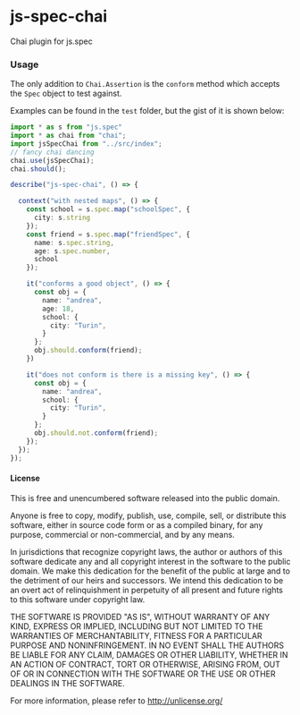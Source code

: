 # js-spec-chai
Chai plugin for js.spec

### Usage

The only addition to `Chai.Assertion` is the `conform` method which accepts the `Spec` object to test against.

Examples can be found in the `test` folder, but the gist of it is shown below:

```typescript
import * as s from "js.spec"
import * as chai from "chai";
import jsSpecChai from "../src/index";
// fancy chai dancing
chai.use(jsSpecChai);
chai.should();

describe("js-spec-chai", () => {

  context("with nested maps", () => {
    const school = s.spec.map("schoolSpec", {
      city: s.string
    });
    const friend = s.spec.map("friendSpec", {
      name: s.spec.string,
      age: s.spec.number,
      school
    });

    it("conforms a good object", () => {
      const obj = {
        name: "andrea",
        age: 18,
        school: {
          city: "Turin",
        }
      };
      obj.should.conform(friend);
    })

    it("does not conform is there is a missing key", () => {
      const obj = {
        name: "andrea",
        school: {
          city: "Turin",
        }
      };
      obj.should.not.conform(friend);
    });
  });
});
```

#### License

This is free and unencumbered software released into the public domain.

Anyone is free to copy, modify, publish, use, compile, sell, or
distribute this software, either in source code form or as a compiled
binary, for any purpose, commercial or non-commercial, and by any
means.

In jurisdictions that recognize copyright laws, the author or authors
of this software dedicate any and all copyright interest in the
software to the public domain. We make this dedication for the benefit
of the public at large and to the detriment of our heirs and
successors. We intend this dedication to be an overt act of
relinquishment in perpetuity of all present and future rights to this
software under copyright law.

THE SOFTWARE IS PROVIDED "AS IS", WITHOUT WARRANTY OF ANY KIND,
EXPRESS OR IMPLIED, INCLUDING BUT NOT LIMITED TO THE WARRANTIES OF
MERCHANTABILITY, FITNESS FOR A PARTICULAR PURPOSE AND NONINFRINGEMENT.
IN NO EVENT SHALL THE AUTHORS BE LIABLE FOR ANY CLAIM, DAMAGES OR
OTHER LIABILITY, WHETHER IN AN ACTION OF CONTRACT, TORT OR OTHERWISE,
ARISING FROM, OUT OF OR IN CONNECTION WITH THE SOFTWARE OR THE USE OR
OTHER DEALINGS IN THE SOFTWARE.

For more information, please refer to <http://unlicense.org/>


